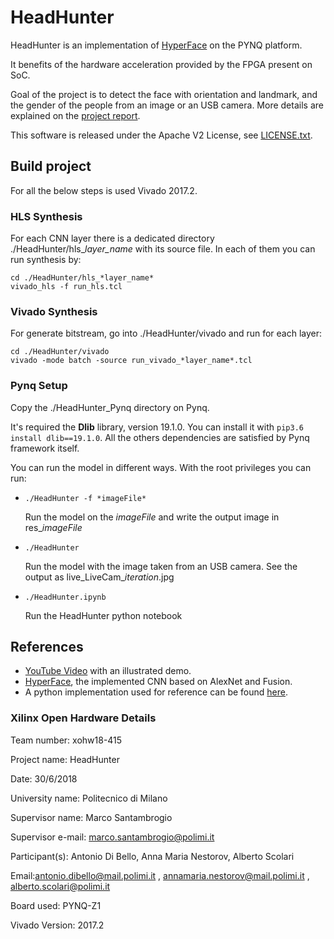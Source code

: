 # HeadHunter #
HeadHunter is an implementation of [HyperFace](https://arxiv.org/abs/1603.01249) on the PYNQ platform.

It benefits of the hardware acceleration provided by the FPGA present on SoC.

Goal of the project is to detect the face with orientation and landmark, and the gender of the people from an image or an USB camera.
More details are explained on the [project report](headhunter-report.pdf).

This software is released under the Apache V2 License, see [LICENSE.txt](LICENSE.txt).

## Build project ##

For all the below steps is used Vivado 2017.2.

### HLS Synthesis ###

For each CNN layer there is a dedicated directory ./HeadHunter/hls\_*layer_name* with its source file.
In each of them you can run synthesis by:
```
cd ./HeadHunter/hls_*layer_name*
vivado_hls -f run_hls.tcl
```

### Vivado Synthesis ###

For generate bitstream, go into ./HeadHunter/vivado and run for each layer:
```
cd ./HeadHunter/vivado
vivado -mode batch -source run_vivado_*layer_name*.tcl
```

### Pynq Setup ###

Copy the ./HeadHunter\_Pynq directory on Pynq.

It's required the **Dlib** library, version 19.1.0. You can install it with `pip3.6 install dlib==19.1.0`.
All the others dependencies are satisfied by Pynq framework itself.

You can run the model in different ways. With the root privileges you can run:

- `./HeadHunter -f *imageFile*`

  Run the model on the *imageFile* and write the output image in res\_*imageFile*
    
- `./HeadHunter`

  Run the model with the image taken from an USB camera.
  See the output as live\_LiveCam\_*iteration*.jpg
  
- `./HeadHunter.ipynb`

  Run the HeadHunter python notebook


## References ##

- [YouTube Video](https://www.youtube.com/watch?v=BngGK_HhvtQ) with an illustrated demo.
- [HyperFace](https://arxiv.org/abs/1603.01249), the implemented CNN based on AlexNet and Fusion.
- A python implementation used for reference can be found [here](https://github.com/takiyu/hyperface).

### Xilinx Open Hardware Details ###

Team number: xohw18-415

Project name: HeadHunter

Date: 30/6/2018

University name: Politecnico di Milano

Supervisor name: Marco Santambrogio

Supervisor e-mail: marco.santambrogio@polimi.it

Participant(s): Antonio Di Bello, Anna Maria Nestorov, Alberto Scolari

Email:antonio.dibello@mail.polimi.it , annamaria.nestorov@mail.polimi.it , alberto.scolari@polimi.it

Board used: PYNQ-Z1

Vivado Version: 2017.2


